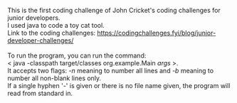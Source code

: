 This is the first coding challenge of John Cricket's coding challenges for junior developers. <br>
I used java to code a toy cat tool. <br>
Link to the coding challenges: https://codingchallenges.fyi/blog/junior-developer-challenges/ <br>
<br>
To run the program, you can run the command: <br>    < java -classpath target/classes org.example.Main *args* >. <br>
It accepts two flags: *-n* meaning to number all lines and *-b* meaning to number all non-blank lines only. <br>
If a single hyphen '-' is given or there is no file name given, the program will read from standard in. <br>
